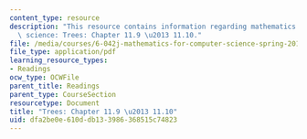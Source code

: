 ```yaml
---
content_type: resource
description: "This resource contains information regarding mathematics for computer\
  \ science: Trees: Chapter 11.9 \u2013 11.10."
file: /media/courses/6-042j-mathematics-for-computer-science-spring-2015/dfa2be0e610ddb133986368515c74823_MIT6_042JS15_Session21.pdf
file_type: application/pdf
learning_resource_types:
- Readings
ocw_type: OCWFile
parent_title: Readings
parent_type: CourseSection
resourcetype: Document
title: "Trees: Chapter 11.9 \u2013 11.10"
uid: dfa2be0e-610d-db13-3986-368515c74823
---
```

